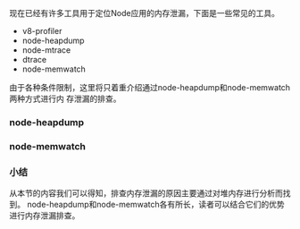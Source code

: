 现在已经有许多工具用于定位Node应用的内存泄漏，下面是一些常见的工具。

- v8-profiler
- node-heapdump
- node-mtrace
- dtrace
- node-memwatch

由于各种条件限制，这里将只着重介绍通过node-heapdump和node-memwatch两种方式进行内 存泄漏的排查。

### node-heapdump 

### node-memwatch

### 小结

从本节的内容我们可以得知，排查内存泄漏的原因主要通过对堆内存进行分析而找到。 node-heapdump和node-memwatch各有所长，读者可以结合它们的优势进行内存泄漏排查。